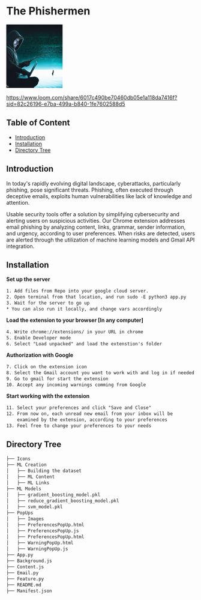 
# The Phishermen 
<img src="Icons/ThePhishermen.png" width="150" height="169">

https://www.loom.com/share/6017c490be70460db05e1a118da7416f?sid=82c26196-e7ba-499a-b840-1fe7602588d5
## Table of Content
  * [Introduction](#introduction)
  * [Installation](#installation)
  * [Directory Tree](#directory-tree)

## Introduction
In today's rapidly evolving digital landscape, cyberattacks, particularly phishing, pose significant threats. Phishing, often executed through deceptive emails, exploits human vulnerabilities like lack of knowledge and attention.  

Usable security tools offer a solution by simplifying cybersecurity and alerting users on suspicious activities. Our Chrome extension addresses email phishing by analyzing content, links, grammar, sender information, and urgency, according to user preferences. When risks are detected, users are alerted through the utilization of machine learning models and Gmail API integration.  

## Installation
**Set up the server**
```
1. Add files from Repo into your google cloud server.
2. Open terminal from that location, and run sudo -E python3 app.py
3. Wait for the server to go up
* You can also run it locally, and change vars accordingly 
```
**Load the extension to your browser [In any computer]**
```
4. Write chrome://extensions/ in your URL in chrome
5. Enable Developer mode
6. Select "Load unpacked" and load the extenstion's folder
```
**Authorization with Google**
```
7. Click on the extension icon
8. Select the Gmail account you want to work with and log in if needed
9. Go to gmail for start the extension
10. Accept any incoming warnings comming from Google
```
**Start working with the extension**
```
11. Select your preferences and click "Save and Close"
12. From now on, each unread new email from your inbox will be
    examined by the extension, according to your preferences
13. Feel free to change your preferences to your needs
```
## Directory Tree
```
├── Icons
├── ML Creation
│   ├── Building the dataset
│   ├── ML Content
│   ├── ML Links
├── ML Models
│   ├── gradient_boosting_model.pkl
│   ├── reduce_gradient_boosting_model.pkl
│   ├── svm_model.pkl
├── PopUps
│   ├── Images
│   ├── PreferencesPopUp.html
│   ├── PreferencesPopUp.js
│   ├── PreferencesPopUp.html
│   ├── WarningPopUp.html
│   ├── WarningPopUp.js
├── App.py
├── Background.js
├── Content.js
├── Email.py
├── Feature.py
├── README.md
├── Manifest.json
```

